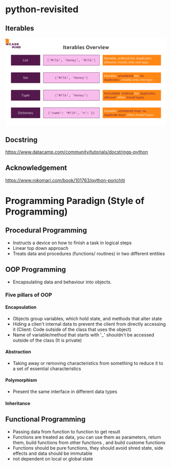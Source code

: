 # python-revisited
## Iterables
<img src="3.png">

## Docstring
https://www.datacamp.com/community/tutorials/docstrings-python

## Acknowledgement
https://www.rokomari.com/book/101763/python-porichiti

# Programming Paradign (Style of Programming)
## Procedural Programming
- Instructs a device on how to finish a task in logical steps
- Linear top down approach 
- Treats data and procedures (functions/ routines) in two different entities

## OOP Programming
- Encapsulating data and behaviour into objects.
### Five pillars of OOP
#### Encapsulation
- Objects group variables, which hold state, and methods that alter state
- Hiding a clien't internal data to prevent the client from directly accessing it (Client: Code outside of the class that uses the object)
- Name of variable/method that starts with '_' shouldn't be accessed outside of the class (It is private)
#### Abstraction
- Taking away or removing characteristics from something to reduce it to a set of essential characteristics
#### Polymorphism
- Present the same interface in different data types
#### Inheritance

## Functional Programming
- Passing data from function to function to get result
- Functions are treated as data, you can use them as parameters, return them, build functions from other functions , and build custome functions
- Functions should be pure functions, they should avoid shred state, side effects and data should be immutable
- not dependent on local or global state